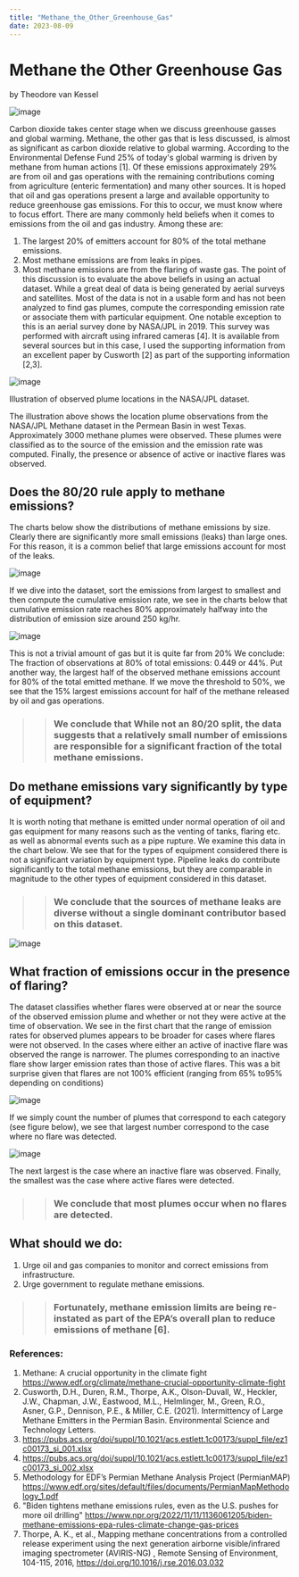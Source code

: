 ```yaml
---
title: "Methane_the_Other_Greenhouse_Gas"
date: 2023-08-09
---
```

# Methane the Other Greenhouse Gas 
by Theodore van Kessel

![image](https://github.com/tedvankessel/se4sci-blog/assets/18447321/ab429dd0-1f85-4474-beea-06ba9371a4b9)

Carbon dioxide takes center stage when we discuss greenhouse gasses and global warming. Methane, the other gas that is less discussed, is almost as significant as carbon dioxide relative to global warming. According to the Environmental Defense Fund 25% of today's global warming is driven by methane from human actions [1]. Of these emissions approximately 29% are from oil and gas operations with the remaining contributions coming from agriculture (enteric fermentation) and many other sources. 
It is hoped that oil and gas operations present a large and available opportunity  to reduce greenhouse gas emissions. For this to occur, we must know where to focus effort. There are many commonly held beliefs when it comes to emissions from the oil and gas industry. Among these are:
1.	The largest 20% of emitters account for 80% of the total methane emissions. 
2.	Most methane emissions are from leaks in pipes.
3.	Most methane emissions are from the flaring of waste gas.
The point of this discussion is to evaluate the above beliefs in using an actual dataset. While a great deal of data is being generated by aerial surveys and satellites. Most of the data is not in a usable form and has not been analyzed to find gas plumes, compute the corresponding emission rate or associate them with particular equipment. 
One notable exception to this is an aerial survey done by NASA/JPL in 2019. This survey was performed with aircraft using infrared cameras [4]. It is available from several sources but in this case, I used the supporting information from an excellent paper by Cusworth [2] as part of the supporting information [2,3].

![image](https://github.com/tedvankessel/se4sci-blog/assets/18447321/17979285-d66a-41a8-95d1-01b20f3b43b8)

Illustration of observed plume locations in the NASA/JPL dataset.

The illustration above shows the location plume observations from the NASA/JPL Methane dataset in the Permean Basin in west Texas. Approximately 3000 methane plumes were observed. These plumes were classified as to the source of the emission and the emission rate was computed. Finally, the presence or absence of active or inactive flares was observed.
## Does the 80/20 rule apply to methane emissions?
The charts below show the distributions of methane emissions by size. Clearly there are significantly more small emissions (leaks) than large ones. For this reason, it is a common belief that large emissions account for most of the leaks. 

![image](https://github.com/tedvankessel/se4sci-blog/assets/18447321/4f37adef-c581-4252-b741-ae487669af08)

If we dive into the dataset, sort the emissions from largest to smallest and then compute the cumulative emission rate, we see in the charts below that cumulative emission rate reaches 80% approximately halfway into the distribution of emission size around 250 kg/hr. 

![image](https://github.com/tedvankessel/se4sci-blog/assets/18447321/8e21eb3f-a589-4041-9ef2-6942ab77157b)

This is not a trivial amount of gas but it is quite far from 20%  We conclude: The fraction of observations at 80% of total emissions:  0.449 or 44%.
Put another way, the largest half of the observed methane emissions account for 80% of the total emitted methane. If we move the threshold to 50%,  we see that the 15% largest emissions account for half of the methane released by oil and gas operations. 

>>### We conclude that While not an 80/20 split, the data suggests that a relatively small number of emissions are responsible for a significant fraction of the total methane emissions.

## Do methane emissions vary significantly by type of equipment?
It is worth noting that methane is emitted under normal operation of oil and gas equipment for many reasons such as the venting of tanks, flaring etc. as well as abnormal events such as a pipe rupture. 
We examine this data in the chart below. We see that for the types of equipment considered there is not a significant variation by equipment type. Pipeline leaks do contribute significantly to the total methane emissions, but they are comparable in magnitude to the other types of equipment considered in this dataset. 
>>### We conclude that the sources of methane leaks are diverse without a single dominant contributor based on this dataset. 


![image](https://github.com/tedvankessel/se4sci-blog/assets/18447321/15163be9-4bf1-4d9c-86e3-9abf65002346)

## What fraction of emissions occur in the presence of flaring?
The dataset classifies whether flares were observed at or near the source of the observed emission plume and whether or not they were active at the time of observation.
We see in the first chart that the range of emission rates for observed plumes appears to be broader for cases where flares were not observed. In the cases where either an active of inactive flare was observed the range is narrower. The plumes corresponding to an inactive flare show larger emission rates than those of active flares. This was a bit surprise given that flares are not 100% efficient (ranging from 65% to95% depending on conditions)

![image](https://github.com/tedvankessel/se4sci-blog/assets/18447321/228703c6-a8f3-4ce8-8c4f-9bf2ca780e21)

If we simply count the number of plumes that correspond to each category (see figure below), we see that largest number correspond to the case where no flare was detected.

![image](https://github.com/tedvankessel/se4sci-blog/assets/18447321/82c8ab1f-5069-4539-a30e-4ec3b88333cc)

The next largest is the case where an inactive flare was observed. Finally, the smallest was the case where active flares were detected. 
>>### We conclude that most plumes occur when no flares are detected. 


## What should we do:
1.	Urge oil and gas companies to monitor and correct emissions from infrastructure.
2.	Urge government to regulate methane emissions.
   
>>### Fortunately, methane emission limits are being re-instated as part of the EPA’s overall plan to reduce emissions of methane [6].


### References:
1. Methane: A crucial opportunity in the climate fight https://www.edf.org/climate/methane-crucial-opportunity-climate-fight
2. Cusworth, D.H., Duren, R.M., Thorpe, A.K., Olson-Duvall, W., Heckler, J.W., Chapman, J.W., Eastwood, M.L., Helmlinger, M., Green, R.O., Asner, G.P., Dennison, P.E., & Miller, C.E. (2021). Intermittency of Large Methane Emitters in the Permian Basin. Environmental Science and Technology Letters.
3. https://pubs.acs.org/doi/suppl/10.1021/acs.estlett.1c00173/suppl_file/ez1c00173_si_001.xlsx
4. https://pubs.acs.org/doi/suppl/10.1021/acs.estlett.1c00173/suppl_file/ez1c00173_si_002.xlsx
5. Methodology for EDF’s Permian Methane Analysis Project (PermianMAP) https://www.edf.org/sites/default/files/documents/PermianMapMethodology_1.pdf
6. "Biden tightens methane emissions rules, even as the U.S. pushes for more oil drilling"
https://www.npr.org/2022/11/11/1136061205/biden-methane-emissions-epa-rules-climate-change-gas-prices
7. Thorpe, A. K., et al., Mapping methane concentrations from a controlled release experiment using the next generation airborne visible/infrared imaging spectrometer (AVIRIS-NG) , Remote Sensing of Environment, 104-115, 2016, https://doi.org/10.1016/j.rse.2016.03.032














